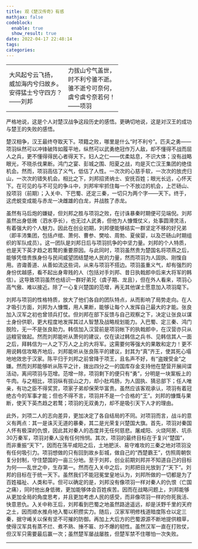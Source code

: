 ```yaml
---
title: 观《楚汉传奇》有感
mathjax: false
codeblock:
  enable: true
  show_result: true
date: 2022-04-17 22:48:14
tags:
categories:
---
```


<table>
<tr>
<td>大风起兮云飞扬，<br>威加海内兮归故乡。<br>安得猛士兮守四方？<br>——刘邦</td>

<td>力拔山兮气盖世，<br>时不利兮骓不逝。<br>骓不逝兮可奈何，<br>虞兮虞兮奈若何！<br>——项羽</td>
</tr>
</table>

<!--more-->
严格地说，这是个人对楚汉战争这段历史的感悟。更确切地说，这是对汉王的成功与楚王的失败的感悟。

楚汉相争，汉王最终夺取天下。项籍之败，哪里是什么“时不利兮”。匹夫之勇——项羽纵然可以冲锋破阵如履平地，纵然可以武勇绝冠作万人敌，却不懂得不战而屈人之兵，更不懂得得民心者得天下。妇人之仁——优柔姑息，不识大体；没有战略眼光，不晓杀伐果断。鸿门之宴、彭城之围、阳夏之战，均是灭亡汉王集团的绝佳机会。然而，项羽高估了义气，低估了人性。一次次的心慈手软，一次次的放虎归山，一次次的错失机会。相比之下，刘邦招贤纳士、安抚百姓；眼光长远，心怀天下。在可见的与不可见的争斗中，刘邦牢牢抓住每一个不放过的机会，上芒砀山、投项羽（前期）；入关中、下巴蜀、还定三秦，一切只为两个字——天下。终于，这虎蜕变成能与赤龙一决雌雄的白龙，并战胜了赤龙。

虽然有马后炮的嫌疑，但刘邦之胜与项羽之败，在讨诛暴秦时期便可见端倪。刘邦虽然出身低微（泗水亭长），也无过人武勇，但他为人慷慨仗义，处事圆滑灵活，有着强大的个人魅力。因此在创业初期，刘邦便能够结实一群坚定不移的好兄弟（即丰沛集团，包括卢绾、萧何、曹参、樊哙、周勃、夏侯婴，以及芒砀山时期组织的军队成员）。这一团队是刘邦日后与项羽抗争的中坚力量。刘邦的个人特质，也是天下英才趋之若鹜的重要原因。与此同时，项羽虽然贵为楚国名将项燕之后，能够凭借贵族身份与民间威望团结楚地人民的力量，然而项羽为人固执、刚愎自用。咨诹善道、从善如流这些词，从来与项羽不搭边。项羽虽重义气，却有强烈的身份优越感，看不起出身卑贱的人（包括对手刘邦、昔日执戟郎中后来大将军的韩信）。这导致项羽虽然也结识一群好弟兄（虞子期、龙且），但在外人看来，项羽心高气傲、难以接近。除了一心复兴楚国的范增，再无其他谋士愿意加入项羽麾下。

刘邦与项羽的性格特质，放大了他们各自的团队特点，从而影响了局势走向。在人才吸引方面，刘邦为人慷慨，用人果断，能够让每个人发挥自己最大的才能。张良加入汉军之初也曾领兵打仗。但刘邦在部下反馈与自己观察之下，决定让张良以谋士身份供职，更大程度地发挥其过人智慧及战略规划能力。入巴蜀、定三秦、鸿门脱险，无一不是张良助力。韩信加入汉营前是项羽帐下的执戟郎中，在汉营亦只从运粮官做起。然而刘邦能听从萧何的建议，仅在读过韩信之兵书、见韩信其人一面之后，拜韩信为一人之下万人之上的大将军。这需要何等强大的果敢和定力！更不用说韩信攻略齐地后，刘邦能听从张良陈平的建议，封其为“真”齐王，使其死心塌地地效忠于汉家。陈平归于刘邦之前曾降于项王，且名声不好，有“盗嫂受金”之嫌。然而刘邦能够听从陈平之计，拨出四分之一的国库存金支持他在楚营开展间谍活动，离间项羽与范增。范增一除，项羽剩下的便只有“勇”，分明是一块案板上的牛肉。与之相比，项羽纵有拔山之力，却小肚鸡肠，为人固执、猜忌部下；任人唯亲，有功之臣不得奖赏，项家子弟却保荣华富贵。虽然应该客观承认，项羽有着冠绝古今的军事才能；但也不得不言，项羽并不是一个合格的“王”。刘邦的慷慨与果断，使天下英杰趋之若鹜；项羽的无双勇力，却不是吸引天下人才的理由。

此外，刘项二人的志向差异，更加决定了各自结局的不同。对项羽而言，战斗的意义有两点：其一是诛灭无道的暴秦，其二是光荣复兴楚国大旗。首先，项羽对秦国人怀有极深的仇恨，因此其对秦人的态度并无任何慈悲。屠咸阳、火烧阿房、坑杀30万秦军，项羽对秦人没有任何怜悯。其次，项羽的最终目标在于复兴“楚国”，而非重振“天下”，因而在荡平咸阳之后，土地肥沃、易守难攻的三秦之地对项羽没有任何吸引力。项羽想做的只有回到故乡彭城，做自己的“西楚霸王”，仿照周朝恢复分封制，守住楚国的一亩三分地。至于刘邦，创业前期刘邦并不知道自己的目标为何——乱世之中，生存第一。然而在入关中之后，刘邦把目光放到了“天下”。刘邦的目标在于统一天下。虽然我们不能冠冕堂皇地认为，刘邦所做的一切都是为了百姓福祉、人类和平。但可以确定的是，刘邦没有像项羽一样对秦人的仇恨（亡国之痛），同时他出身低微，更加能够体会百姓疾苦。因而在战略问题上，刘邦能够从更加全局的角度思考，并且更加考虑人民的感受，而非像项羽一样的你死我活、快意恩仇。入关中称王后，刘邦看到巴蜀之地虽然路途遥远，却是沃野千里的天府之土，因而顺水推舟地入蜀以积攒实力。随后，汉家军明修栈道暗度陈仓以定三秦，据守崤关以保有坚不可摧的防御。再加上大后方的巴蜀源源不断地提供粮草，使得汉军具有蒸不烂、煮不熟、捶不匾、炒不爆的韧性。虽然汉军一直在打败仗，但汉军只需要最后赢一次；虽然楚军屡战屡胜，但楚军禁不住哪怕一次失败。

---




<section class="post-full-comments">
    <link rel="stylesheet" href="https://cdn.jsdelivr.net/npm/gitalk@1/dist/gitalk.css">
    <script src="https://cdn.jsdelivr.net/npm/gitalk@1/dist/gitalk.min.js"></script>
    <div id="gitalk-container"></div>
    <script>
        var gitalk = new Gitalk({
            clientID: 'e1bbf465a324641f76ce',
            clientSecret: 'b865ad952a6494eb48283884abbe479d3f89f4a4',
            repo: 'LiJT-Daily-Comments',
            owner: 'CSLiJT',
            admin: ['CSLiJT'], //这里可以填写具有写权限的用户名列表，用来初始化Issues的
            id: (document.title),
            distractionFreeMode: false // Facebook-like distraction free mode
        });
        gitalk.render('gitalk-container');
    </script>
</section>